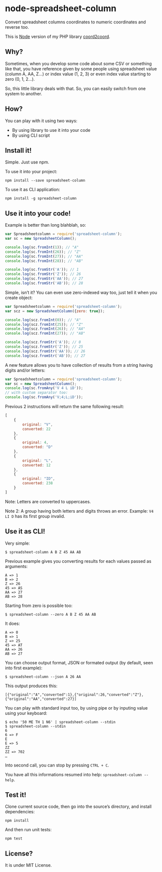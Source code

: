 # node-spreadsheet-column

Convert spreadsheet columns coordinates to numeric coordinates and reverse too.

This is [Node](http://nodejs.org) version of my PHP library [coord2coord](https://github.com/malenkiki/coord2coord).

## Why?

Sometimes, when you develop some code about some CSV or something like that, you have reference given by some people using spreadsheet value (column A, AA, Z…) or index value (1, 2, 3) or even index value starting to zero (0, 1, 2…).

So, this little library deals with that. So, you can easily switch from one system to another.

## How?

You can play with it using two ways:

 - By using library to use it into your code
 - By using CLI script

## Install it!

Simple. Just use npm.

To use it into your project:

```
npm install --save spreadsheet-column
```

To use it as CLI application:

```
npm install -g spreadsheet-column
```


## Use it into your code!

Example is better than long blahblah, so:

```js
var Spreadsheetcolumn = require('spreadsheet-column');
var sc = new SpreadsheetColumn();

console.log(sc.fromInt(1)); // "A"
console.log(sc.fromInt(26)); // "Z"
console.log(sc.fromInt(27)); // "AA"
console.log(sc.fromInt(28)); // "AB"

console.log(sc.fromStr('A')); // 1
console.log(sc.fromStr('Z')); // 26
console.log(sc.fromStr('AA')); // 27
console.log(sc.fromStr('AB')); // 28
```

Simple, isn’t it? You can even use zero-indexed way too, just tell it when you create object:

```js
var Spreadsheetcolumn = require('spreadsheet-column');
var scz = new SpreadsheetColumn({zero: true});

console.log(scz.fromInt(0)); // "A"
console.log(scz.fromInt(25)); // "Z"
console.log(scz.fromInt(26)); // "AA"
console.log(scz.fromInt(27)); // "AB"

console.log(scz.fromStr('A')); // 0
console.log(scz.fromStr('Z')); // 25
console.log(scz.fromStr('AA')); // 26
console.log(scz.fromStr('AB')); // 27
```

A new feature allows you to have collection of results from a string having digits and/or letters:

```js
var Spreadsheetcolumn = require('spreadsheet-column');
var sc = new SpreadsheetColumn();
console.log(sc.fromAny('V 4 L iD'));
// with custom separator too:
console.log(sc.fromAny('V;4;L;iD'));
```

Previous 2 instructions will return the same following result:

```js
[
    {
        original: "V",
        converted: 22
    },
    {
        original: 4,
        converted: "D"
    },
    {
        original: "L",
        converted: 12
    },
    {
        original: "ID",
        converted: 238
    }
]
```

Note: Letters are converted to uppercases.

Note 2: A group having both letters and digits throws an error. Example: `V4 LI D` has its first group invalid.

## Use it as CLI!

Very simple:

```
$ spreadsheet-column A B Z 45 AA AB
```

Previous example gives you converting results for each values passed as arguments:

```
A => 1
B => 2
Z => 26
45 => AS
AA => 27
AB => 28
```

Starting from zero is possible too:

```
$ spreadsheet-column --zero A B Z 45 AA AB
```

It does:

```
A => 0
B => 1
Z => 25
45 => AT
AA => 26
AB => 27

```

You can choose output format, JSON or formated output (by default, seen into first example):

```
$ spreadsheet-column --json A 26 AA
```

This output produces this:

```
[{"original":"A","converted":1},{"original":26,"converted":"Z"},{"original":"AA","converted":27}]
```

You can play with standard input too, by using pipe or by inputing value using your keyboard:

```
$ echo '50 ME TH 1 N6' | spreadsheet-column --stdin
$ spreadsheet-column --stdin
6
6 => F
E
E => 5
ZZ
ZZ => 702
…
```

Into second call, you can stop by pressing `CTRL + C`.

You have all this informations resumed into help: `spreadsheet-column --help`.


## Test it!

Clone current source code, then go into the source’s directory, and install dependencies:

```
npm install
```

And then run unit tests:

```
npm test
```

## License?

It is under MIT License.
